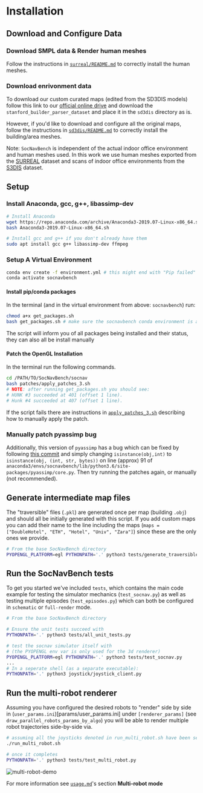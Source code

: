 # Installation

## Download and Configure Data

### Download SMPL data & Render human meshes
Follow the instructions in [`surreal/README.md`](../surreal/README.md) to correctly install the human meshes.

### Download enrivonment data
To download our custom curated maps (edited from the SD3DIS models) follow this link to our [official online drive](https://drive.google.com/drive/folders/1LAySlmE9dwrTghnL3Y5gE62K5cDJkPm1?usp=sharing) and download the `stanford_builder_parser_dataset` and place it in the `sd3dis` directory as is. 

However, if you'd like to download and configure all the original maps, follow the instructions in [`sd3dis/README.md`](../sd3dis/README.md) to correctly install the building/area meshes. 

Note: `SocNavBench` is independent of the actual indoor office environment and human meshes used. In this work we use human meshes exported from the [SURREAL](https://www.di.ens.fr/willow/research/surreal/data/) dataset and scans of indoor office environments from the [S3DIS](http://buildingparser.stanford.edu/dataset.html) dataset.

## Setup
### Install Anaconda, gcc, g++, libassimp-dev
```bash
# Install Anaconda
wget https://repo.anaconda.com/archive/Anaconda3-2019.07-Linux-x86_64.sh
bash Anaconda3-2019.07-Linux-x86_64.sh

# Install gcc and g++ if you don't already have them
sudo apt install gcc g++ libassimp-dev ffmpeg
```

### Setup A Virtual Environment
```bash
conda env create -f environment.yml # this might end with "Pip failed" which is fine
conda activate socnavbench
```

#### Install pip/conda packages
In the terminal (and in the virtual environment from above: `socnavbench`) run:
```bash
chmod a+x get_packages.sh
bash get_packages.sh # make sure the socnavbench conda environment is active!
```
The script will inform you of all packages being installed and their status, they can also all be install manually


#### Patch the OpenGL Installation
In the terminal run the following commands.
```bash
cd /PATH/TO/SocNavBench/socnav
bash patches/apply_patches_3.sh
# NOTE: after running get_packages.sh you should see:
# HUNK #3 succeeded at 401 (offset 1 line).
# Hunk #4 succeeded at 407 (offset 1 line).
```
If the script fails there are instructions in [`apply_patches_3.sh`](../socnav/patches/apply_patches_3.sh) describing how to manually apply the patch. 

### Manually patch pyassimp bug
Additionally, this version of `pyassimp` has a bug which can be fixed by following [this commit](https://github.com/assimp/assimp/commit/b6d3cbcb61f4cc4c42678d5f183351f95c97c8d4) and simply changing `isinstance(obj,int)` to `isinstance(obj, (int, str, bytes))` on line (approx) 91 of `anaconda3/envs/socnavbench/lib/python3.6/site-packages/pyassimp/core.py`. Then try running the patches again, or manually (not recommended).


## Generate intermediate map files
The "traversible" files (`.pkl`) are generated once per map (building `.obj`) and should all be initially generated with this script. If you add custom maps you can add their name to the line including the maps (`maps = ["DoubleHotel", "ETH", "Hotel", "Univ", "Zara"]`) since these are the only ones we provide. 
```bash
# From the base SocNavBench directory
PYOPENGL_PLATFORM=egl PYTHONPATH='.' python3 tests/generate_traversibles.py
```
## Run the SocNavBench tests
To get you started we've included `tests`, which contains the main code example for testing the simulator mechanics (`test_socnav.py`) as well as testing multiple episodes (`test_episodes.py`) which can both be configured in `schematic` or `full-render` mode.

```bash
# From the base SocNavBench directory

# Ensure the unit tests succeed with 
PYTHONPATH='.' python3 tests/all_unit_tests.py 

# test the socnav simulator itself with 
# (the PYOPENGL env var is only used for the 3d renderer)
PYOPENGL_PLATFORM=egl PYTHONPATH='.' python3 tests/test_socnav.py
...
# In a seperate shell (as a separate executable):
PYTHONPATH='.' python3 joystick/joystick_client.py
```

## Run the multi-robot renderer
Assuming you have configured the desired robots to "render" side by side in (`user_params.ini`)[params/user_params.ini] under `[renderer_params]` (see `draw_parallel_robots_params_by_algo`) you will be able to render multiple robot trajectories side-by-side via.

```bash
# assuming all the joysticks denoted in run_multi_robot.sh have been set up correctly on your installation
./run_multi_robot.sh

# once it completes
PYTHONPATH='.' python3 tests/test_multi_robot.py
```
![multi-robot-demo](figures/multi-robot-demo.gif)

For more information see [`usage.md`](usage.md)'s section **Multi-robot mode**
